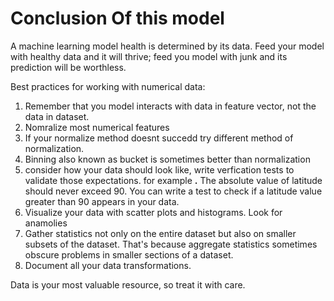 # Conclusion Of this model
A machine learning model health is determined by its data. Feed your model with healthy data and it will thrive; feed you model with junk and its prediction will be worthless.

Best practices for working with numerical data:
1. Remember that you model interacts with data in feature vector, not the data in dataset.
2. Nomralize most numerical features
3. If your normalize method doesnt succedd try different method of normalization.
4. Binning also known as bucket is sometimes better than normalization
5. consider how your data should look like, write verfication tests to validate those expectations. for example
    **.** The absolute value of latitude should never exceed 90. You can write a test to check if a latitude value greater than 90 appears in your data.
6.  Visualize your data with scatter plots and histograms. Look for anamolies
7. Gather statistics not only on the entire dataset but also on smaller subsets of the dataset. That's because aggregate    statistics sometimes obscure problems in smaller sections of a dataset.
8. Document all your data transformations.

Data is your most valuable resource, so treat it with care.